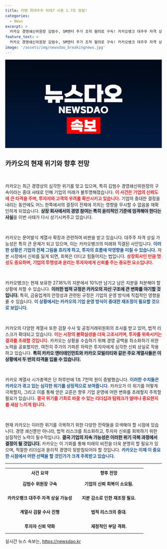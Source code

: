 ```yaml
---
title: 카뱅 최대주주 위태? 시총 1.7조 증발!
categories:
  - News
excerpt: >
  카카오 경영쇄신위원장 김범수, SM엔터 주가 조작 혐의로 구속! 카카오뱅크 대주주 자격 상실 위기 속, 계열사 주가 급락. 카카오는 경영 공백 최소화에 나서지만 불안한 투자 시장! 클릭해서 경과를 확인하세요!
feature_text: >
  카카오 경영쇄신위원장 김범수, SM엔터 주가 조작 혐의로 구속! 카카오뱅크 대주주 자격 상실 위기 속, 계열사 주가 급락. 카카오는 경영 공백 최소화에 나서지만 불안한 투자 시장! 클릭해서 경과를 확인하세요!
image: '/assets/img/newsdao_breakingnews.jpg'
---
```


<p><img src="/assets/img/newsdao_breakingnews.jpg" alt="ranknews 속보" /></p>

<h2 data-ke-size="size26">카카오의 현재 위기와 향후 전망</h2>

<p data-ke-size="size16">&nbsp;</p>

<p>카카오는 최근 경영상의 심각한 위기를 맞고 있으며, 특히 김범수 경영쇄신위원장의 구속이라는 중대 사태로 인해 기업의 미래가 불투명해졌습니다. <b><span style="color: #ee2323;">이 사건은 기업의 신뢰도에 큰 타격을 주며, 투자자와 고객의 우려를 확산시키고 있습니다.</span></b> 기업의 중대한 결정을 내리는 동안에도 어느 한쪽에서의 결정이 전체에 끼치는 영향을 무시할 수 없음을 재확인하게 되었습니다. <b><span style="background-color: #21538527;">상장 회사에서의 경영 참여는 특히 윤리적인 기준에 엄격해야 한다는 사실</span></b>을 이번 사태가 다시 상기시켜주고 있습니다.</p>

<p data-ke-size="size16">&nbsp;</p>

<p>카카오는 문어발식 계열사 확장과 관련하여 비판을 받고 있습니다. 대주주 자격 상실 가능성은 특히 큰 문제가 되고 있으며, 이는 카카오뱅크의 미래와 직결된 사안입니다. <b><span style="color: #1a5490;">이러한 상황은 기업의 전체 그림을 흐리게 하고, 투자의 흐름에 악영향을 미칠 수 있습니다.</span></b> 자본 시장에서 신뢰를 잃게 되면, 회복은 더디고 힘들어지는 법입니다. <b><span style="color: #ee2323;">상장회사인 만큼 명성도 중요하며, 기업의 투명성과 윤리는 투자자에게 신뢰를 주는 중요한 요소입니다.</span></b></p>

<p data-ke-size="size16">&nbsp;</p>

<p>카카오뱅크는 현재 보유한 27.16%의 지분에서 10%만 남기고 남은 지분을 처분해야 할 상황에 처할 수 있습니다. <b><span style="background-color: #21538527;">이러한 법적 규정은 카카오의 자산 구조에 큰 변화를 야기할 것입니다.</span></b> 특히, 금융업계의 안정성과 관련된 규정은 기업의 운영 방식에 직접적인 영향을 줄 수 있습니다. <b><span style="color: #1a5490;">이 상황에서는 카카오의 기업 운영 방식이 중대한 재조정이 필요할 것으로 보입니다.</span></b></p>

<p data-ke-size="size16">&nbsp;</p>

<p>카카오의 다양한 계열사 또한 검찰 수사 및 공정거래위원회의 조사를 받고 있어, 법적 리스크가 확대되고 있습니다. <b><span style="color: #ee2323;">이는 시장의 불확실성을 더욱 고조시키며, 투자를 위축시키는 결과를 초래할 것입니다.</span></b> 카카오는 상황을 수습하기 위해 경영 공백을 최소화하기 위한 노력을 공표했지만, 여전히 주가의 가파른 하락은 투자자에게 심각한 신뢰 상실로 작용하고 있습니다. <b><span style="background-color: #21538527;">특히 카카오 엔터테인먼트와 카카오 모빌리티와 같은 주요 계열사들은 이 상황에서 두 번의 타격을 입을 수 있습니다.</span></b></p>

<p data-ke-size="size16">&nbsp;</p>

<p>카카오 계열사 시가총액은 단 하루만에 1조 7천억 원이 증발했습니다. <b><span style="color: #1a5490;">이러한 수치들은 카카오가 겪고 있는 심각한 위기를 상징적으로 보여줍니다.</span></b> 카카오가 이 위기를 어떻게 극복할지, 그리고 이를 통해 얻은 교훈은 향후 기업 운영에 어떤 변화를 초래할지 주목할 필요가 있습니다. <b><span style="color: #ee2323;">결국 위기를 기회로 바꿀 수 있는 리더십과 팀워크가 얼마나 중요한지를 새삼 느끼게 됩니다.</span></b></p>

<p data-ke-size="size16">&nbsp;</p>

<p>현재 카카오는 이러한 위기를 극복하기 위한 다양한 전략들을 모색해야 할 시점에 있습니다. 경영 쇄신뿐만 아니라, 법적 리스크를 최소화하고, 투자자 신뢰를 회복하기 위한 실질적인 노력이 필수적입니다. <b><span style="background-color: #21538527;">결국 기업의 지속 가능성은 이러한 위기 극복 과정에서 결정이 될 것입니다.</span></b> 카카오는 이 기회를 통해 미래의 비전을 더욱 분명히 할 필요가 있으며, 적절한 리더십과 윤리적 경영이 뒷받침되어야 할 것입니다. <b><span style="color: #1a5490;">카카오는 이제 이 중요한 시점에서 어떤 선택을 할 것인가가 크게 주목받고 있습니다.</span></b></p>

<hr/>

<table style="width:100%; border-collapse: collapse; table-layout: fixed;">
  <tr>
    <th style="width:50%; text-align: center;">사건 요약</th>
    <th style="width:50%; text-align: center;">향후 전망</th>
  </tr>
  <tr>
    <td style="text-align: center; height: 40px;"><b>김범수 위원장 구속</b></td>
    <td style="text-align: center; height: 40px;"><b>기업의 신뢰 회복이 소요됨.</b></td>
  </tr>
  <tr>
    <td style="text-align: center; height: 40px;"><b>카카오뱅크 대주주 자격 상실 가능성</b></td>
    <td style="text-align: center; height: 40px;"><b>지분 감소로 인한 재조정 필요.</b></td>
  </tr>
  <tr>
    <td style="text-align: center; height: 40px;"><b>계열사 검찰 수사 진행</b></td>
    <td style="text-align: center; height: 40px;"><b>법적 리스크의 증대.</b></td>
  </tr>
  <tr>
    <td style="text-align: center; height: 40px;"><b>투자자 신뢰 약화</b></td>
    <td style="text-align: center; height: 40px;"><b>재정적인 부담 격화.</b></td>
  </tr>
</table>

<p data-ke-size="size16"></p>
실시간 뉴스 속보는, <a href="https://newsdao.kr" rel="dofollow">https://newsdao.kr</a>


